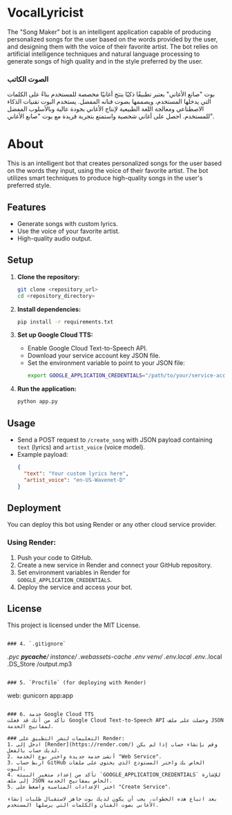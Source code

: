 # VocalLyricist
The "Song Maker" bot is an intelligent application capable of producing personalized songs for the user based on the words provided by the user, and designing them with the voice of their favorite artist. The bot relies on artificial intelligence techniques and natural language processing to generate songs of high quality and in the style preferred by the user.
### الصوت الكاتب
بوت "صانع الأغاني" يعتبر تطبيقًا ذكيًا ينتج أغانيًا مخصصة للمستخدم بناءً على الكلمات التي يدخلها المستخدم، ويصممها بصوت فنانه المفضل. يستخدم البوت تقنيات الذكاء الاصطناعي ومعالجة اللغة الطبيعية لإنتاج الأغاني بجودة عالية وبالأسلوب المفضل للمستخدم. احصل على أغاني شخصية واستمتع بتجربة فريدة مع بوت "صانع الأغاني".


# About

This is an intelligent bot that creates personalized songs for the user based on the words they input, using the voice of their favorite artist. The bot utilizes smart techniques to produce high-quality songs in the user's preferred style.

## Features
- Generate songs with custom lyrics.
- Use the voice of your favorite artist.
- High-quality audio output.

## Setup

1. **Clone the repository:**
   ```bash
   git clone <repository_url>
   cd <repository_directory>
   ```

2. **Install dependencies:**
   ```bash
   pip install -r requirements.txt
   ```

3. **Set up Google Cloud TTS:**
   - Enable Google Cloud Text-to-Speech API.
   - Download your service account key JSON file.
   - Set the environment variable to point to your JSON file:
     ```bash
     export GOOGLE_APPLICATION_CREDENTIALS="/path/to/your/service-account-file.json"
     ```

4. **Run the application:**
   ```bash
   python app.py
   ```

## Usage
- Send a POST request to `/create_song` with JSON payload containing `text` (lyrics) and `artist_voice` (voice model).
- Example payload:
  ```json
  {
    "text": "Your custom lyrics here",
    "artist_voice": "en-US-Wavenet-D"
  }
  ```

## Deployment
You can deploy this bot using Render or any other cloud service provider.

### Using Render:
1. Push your code to GitHub.
2. Create a new service in Render and connect your GitHub repository.
3. Set environment variables in Render for `GOOGLE_APPLICATION_CREDENTIALS`.
4. Deploy the service and access your bot.

## License
This project is licensed under the MIT License.
```

### 4. `.gitignore`
```
*.pyc
__pycache__/
instance/
.webassets-cache
.env
venv/
.env.local
.env.*.local
.DS_Store
/output.mp3
```

### 5. `Procfile` (for deploying with Render)
```
web: gunicorn app:app
```

### 6. خدمة Google Cloud TTS
تأكد من أنك قد فعلت Google Cloud Text-to-Speech API وحصلت على ملف JSON لمفاتيح الخدمة.

### التعليمات لنشر التطبيق على Render:
1. ادخل إلى [Render](https://render.com/) وقم بإنشاء حساب إذا لم يكن لديك حساب بالفعل.
2. أنشئ خدمة جديدة واختر نوع الخدمة "Web Service".
3. اربط حساب GitHub الخاص بك واختر المستودع الذي يحتوي على ملفات البوت.
4. تأكد من إعداد متغير البيئة `GOOGLE_APPLICATION_CREDENTIALS` للإشارة إلى ملف JSON الخاص بمفاتيح الخدمة.
5. اختر الإعدادات المناسبة واضغط على "Create Service".

بعد اتباع هذه الخطوات، يجب أن يكون لديك بوت جاهز لاستقبال طلبات إنشاء الأغاني بصوت الفنان والكلمات التي يرسلها المستخدم.
